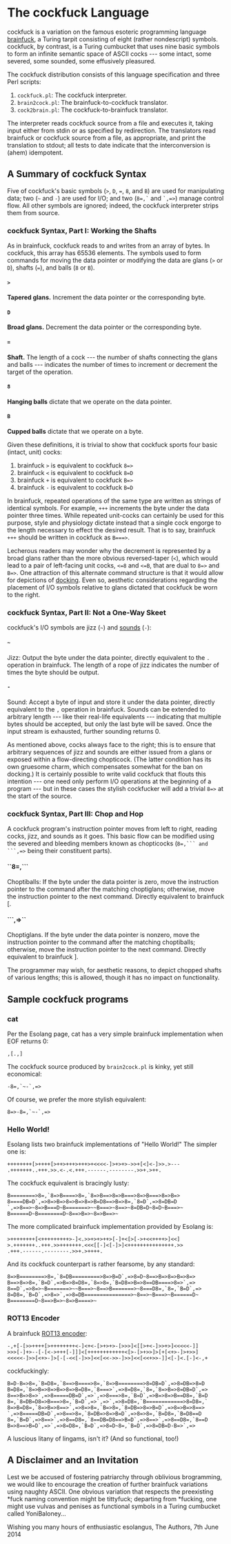 # The cockfuck Language #

cockfuck is a variation on the famous esoteric programming language
[brainfuck](http://esolangs.org/wiki/brainfuck), a Turing tarpit
consisting of eight (rather nondescript) symbols. cockfuck, by contrast,
is a Turing cumbucket that uses nine basic symbols to form an infinite
semantic space of ASCII cocks --- some intact, some severed, some
sounded, some effusively pleasured.

The cockfuck distribution consists of this language specification and
three Perl scripts:

1. `cockfuck.pl`: The cockfuck interpreter. 
2. `brain2cock.pl`: The brainfuck-to-cockfuck translator.
3. `cock2brain.pl`: The cockfuck-to-brainfuck translator.

The interpreter reads cockfuck source from a file and executes it,
taking input either from stdin or as specified by redirection. The
translators read brainfuck or cockfuck source from a file, as
appropriate, and print the translation to stdout; all tests to date
indicate that the interconversion is (ahem) idempotent.

## A Summary of cockfuck Syntax ##

Five of cockfuck's basic symbols (`>`, `D`, `=`, `8`, and `B`) are used
for manipulating data; two (`~` and `-`) are used for I/O; and two
(`` 8=,` `` and `` `,=> ``) manage control flow. All other symbols are
ignored; indeed, the cockfuck interpreter strips them from source.

### cockfuck Syntax, Part I: Working the Shafts ###

As in brainfuck, cockfuck reads to and writes from an array of bytes. In
cockfuck, this array has 65536 elements. The symbols used to form
commands for moving the data pointer or modifying the data are glans
(`>` or `D`), shafts (`=`), and balls (`8` or `B`).

#### `>` ####

**Tapered glans.** Increment the data pointer or the corresponding byte.

#### `D` ####

**Broad glans.** Decrement the data pointer or the corresponding byte.

#### `=` ####

**Shaft.** The length of a cock --- the number of shafts connecting the
glans and balls --- indicates the number of times to increment or
decrement the target of the operation.

#### `8` ####

**Hanging balls** dictate that we operate on the data pointer.

#### `B` ####

**Cupped balls** dictate that we operate on a byte.

Given these definitions, it is trivial to show that cockfuck sports
four basic (intact, unit) cocks:

1. brainfuck `>` is equivalent to cockfuck `8=>`
2. brainfuck `<` is equivalent to cockfuck `8=D`
3. brainfuck `+` is equivalent to cockfuck `B=>`
4. brainfuck `-` is equivalent to cockfuck `B=D`

In brainfuck, repeated operations of the same type are written as
strings of identical symbols. For example, `+++` increments the byte
under the data pointer three times. While repeated unit-cocks can
certainly be used for this purpose, style and physiology dictate
instead that a single cock engorge to the length necessary to effect
the desired result. That is to say, brainfuck `+++` should be written
in cockfuck as `B===>`.

Lecherous readers may wonder why the decrement is represented by a
broad glans rather than the more obvious reversed-taper (`<`), which
would lead to a pair of left-facing unit cocks, `<=8` and `<=B`, that 
are dual to `8=>` and `B=>`. One attraction of this alternate command
structure is that it would allow for depictions of 
[docking](http://www.urbandictionary.com/define.php?term=docking). 
Even so, aesthetic considerations regarding the placement of I/O symbols
relative to glans dictated that cockfuck be worn to the right.



### cockfuck Syntax, Part II: Not a One-Way Skeet ###

cockfuck's I/O symbols are jizz (`~`) and
[sounds](http://en.wikipedia.org/wiki/Urethral_sounding) (`-`):

#### `~` ####

Jizz: Output the byte under the data pointer, directly equivalent to the
`.` operation in brainfuck. The length of a rope of jizz indicates the
number of times the byte should be output.

#### `-` ####

Sound: Accept a byte of input and store it under the data pointer,
directly equivalent to the `,` operation in brainfuck. Sounds can be
extended to arbitrary length --- like their real-life equivalents ---
indicating that multiple bytes should be accepted, but only the last
byte will be saved. Once the input stream is exhausted, further sounding
returns 0.

As mentioned above, cocks always face to the right; this is to ensure
that arbitrary sequences of jizz and sounds are either issued from a
glans or exposed within a flow-directing chopticock. (The latter
condition has its own gruesome charm, which compensates somewhat for
the ban on docking.) It is certainly possible to write valid cockfuck
that flouts this intention --- one need only perform I/O operations at
the beginning of a program --- but in these cases the stylish
cockfucker will add a trivial `8=>` at the start of the source.



### cockfuck Syntax, Part III: Chop and Hop ###

A cockfuck program's instruction pointer moves from left to right,
reading cocks, jizz, and sounds as it goes. This basic flow can be
modified using the severed and bleeding members known as chopticocks
(``8=,``` and ```,=>`` being their constituent parts).

#### ``8=,``` ####

Choptiballs: If the byte under the data pointer is zero, move the
instruction pointer to the command after the matching choptiglans;
otherwise, move the instruction pointer to the next command. Directly
equivalent to brainfuck [.

#### ```,=>`` ####

Choptiglans. If the byte under the data pointer is nonzero, move the
instruction pointer to the command after the matching choptiballs;
otherwise, move the instruction pointer to the next command. Directly
equivalent to brainfuck ].

The programmer may wish, for aesthetic reasons, to depict chopped shafts
of various lengths; this is allowed, though it has no impact on
functionality.

## Sample cockfuck programs ##

### cat ###

Per the Esolang page, cat has a very simple brainfuck implementation
when EOF returns 0:

    ,[.,]

The cockfuck source produced by `brain2cock.pl` is kinky, yet still
economical:

    -8=,`~-`,=>

Of course, we prefer the more stylish equivalent:

    8=>-8=,`~-`,=>



### Hello World! ###

Esolang lists two brainfuck implementations of "Hello World!" The
simpler one is:

    ++++++++[>++++[>++>+++>+++>+<<<<-]>+>+>->>+[<]<-]>>.>---
    .+++++++..+++.>>.<-.<.+++.------.--------.>>+.>++.

The cockfuck equivalent is bracingly lusty:

    B========>8=,`8=>B====>8=,`8=>B==>8=>B===>8=>B===>8=>B=>
    8====DB=D`,=>8=>B=>8=>B=>8=>B=D8==>B=>8=,`8=D`,=>8=DB=D
    `,=>8==>~8=>B===D~B=======>~~B===>~8==>~8=DB=D~8=D~B===>~
    B======D~B========D~8==>B=>~8=>B==>~

The more complicated brainfuck implementation provided by Esolang is:

    >++++++++[<+++++++++>-]<.>>+>+>++>[-]+<[>[->+<<++++>]<<]
    >.+++++++..+++.>>+++++++.<<<[[-]<[-]>]<+++++++++++++++.>>
    .+++.------.--------.>>+.>++++.

And its cockfuck counterpart is rather fearsome, by any standard:

    8=>B========>8=,`8=DB=========>8=>B=D`,=>8=D~8==>B=>8=>B=>8=>
    B==>8=>8=,`B=D`,=>B=>8=D8=,`8=>8=,`B=D8=>B=>8==DB====>8=>`,=>
    8==D`,=>8=>~B=======>~~B===>~8==>B=======>~8===D8=,`8=,`B=D`,=>
    8=D8=,`B=D`,=>8=>`,=>8=DB===============>~8==>~B===>~B======D~
    B========D~8==>B=>~8=>B====>~



### ROT13 Encoder ###

A brainfuck [ROT13 encoder](http://en.wikipedia.org/wiki/brainfuck):

    -,+[-[>>++++[>++++++++<-]<+<-[>+>+>-[>>>]<[[>+<-]>>+>]<<<<<-]]
    >>>[-]+>--[-[<->+++[-]]]<[++++++++++++<[>-[>+>>]>[+[<+>-]>+>>]
    <<<<<-]>>[<+>-]>[-[-<<[-]>>]<<[<<->>-]>>]<<[<<+>>-]]<[-]<.[-]<-,+

cockfuckingly:

    B=D-B=>8=,`B=D8=,`8==>B====>8=,`8=>B========>8=DB=D`,=>8=DB=>8=D
    B=D8=,`8=>B=>8=>B=>8=>B=D8=,`8===>`,=>8=D8=,`8=,`8=>B=>8=DB=D`,=>
    8==>B=>8=>`,=>8=====DB=D`,=>`,=>8===>8=,`B=D`,=>B=>8=>B==D8=,`B=D
    8=,`8=DB=D8=>B===>8=,`B=D`,=>`,=>`,=>8=D8=,`B============>8=D8=,`
    8=>B=D8=,`8=>B=>8==>`,=>8=>8=,`B=>8=,`8=DB=>8=>B=D`,=>8=>B=>8==>
    `,=>8=====DB=D`,=>8==>8=,`8=DB=>8=>B=D`,=>8=>8=,`B=D8=,`B=D8==D
    8=,`B=D`,=>8==>`,=>8==D8=,`8==DB=D8==>B=D`,=>8==>`,=>8==D8=,`8==D
    B=>8==>B=D`,=>`,=>8=D8=,`B=D`,=>8=D~8=,`B=D`,=>8=DB=D-B=>`,=>

A luscious litany of lingams, isn't it? (And so functional, too!)



## A Disclaimer and an Invitation ##

Lest we be accused of fostering patriarchy through oblivious
brogramming, we would like to encourage the creation of further
brainfuck variations using naughty ASCII. One obvious variation that
respects the preexisting \*fuck naming convention might be tittyfuck;
departing from \*fucking, one might use vulvas and penises as
functional symbols in a Turing cumbucket called YoniBaloney...

Wishing you many hours of enthusiastic esolangus,
The Authors, 7th June 2014

##
